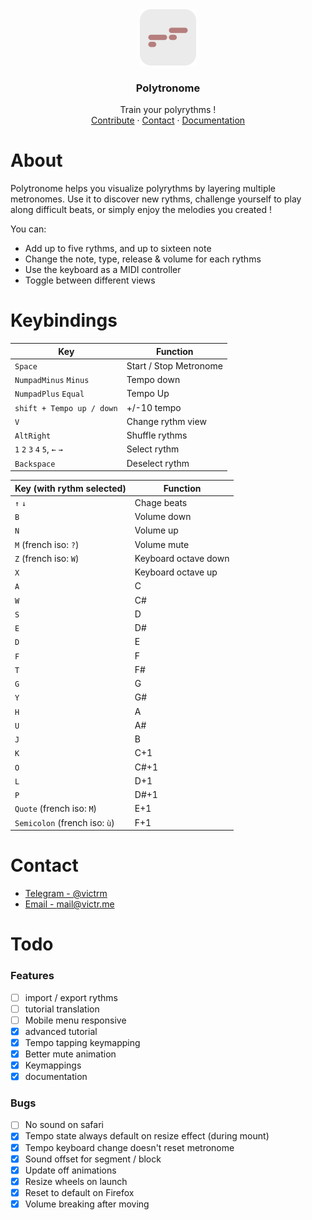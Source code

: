 <div align="center">
  <a href="https://polytronome.com">
    <img src="public/apple-touch-icon.png" alt="Logo" width="90" height="90">
  </a>
  
  <h3 align="center">Polytronome</h3>
  <p align="center">Train your polyrythms !<br />
     <a href="https://github.com/victrme/polytronome/issues">Contribute</a> · 
     <a href="https://github.com/victrme/polytronome#contact">Contact</a> · 
     <a href="https://github.com/victrme/polytronome#keybindings">Documentation</a>
     
  </p>
</div>

# About

Polytronome helps you visualize polyrythms by layering multiple metronomes. Use it to discover new rythms, challenge yourself to play along difficult beats, or simply enjoy the melodies you created !

You can:

-   Add up to five rythms, and up to sixteen note
-   Change the note, type, release & volume for each rythms
-   Use the keyboard as a MIDI controller
-   Toggle between different views

# Keybindings

| Key                          | Function               |
| ---------------------------- | ---------------------- |
| `Space`                      | Start / Stop Metronome |
| `NumpadMinus` `Minus`        | Tempo down             |
| `NumpadPlus` `Equal`         | Tempo Up               |
| `shift + Tempo up / down`    | +/-10 tempo            |
| `V`                          | Change rythm view      |
| `AltRight`                   | Shuffle rythms         |
| `1` `2` `3` `4` `5`, `←` `→` | Select rythm           |
| `Backspace`                  | Deselect rythm         |

| Key (with rythm selected)     | Function             |
| ----------------------------- | -------------------- |
| `↑` `↓`                       | Chage beats          |
| `B`                           | Volume down          |
| `N`                           | Volume up            |
| `M` (french iso: `?`)         | Volume mute          |
| `Z` (french iso: `W`)         | Keyboard octave down |
| `X`                           | Keyboard octave up   |
| `A`                           | C                    |
| `W`                           | C#                   |
| `S`                           | D                    |
| `E`                           | D#                   |
| `D`                           | E                    |
| `F`                           | F                    |
| `T`                           | F#                   |
| `G`                           | G                    |
| `Y`                           | G#                   |
| `H`                           | A                    |
| `U`                           | A#                   |
| `J`                           | B                    |
| `K`                           | C+1                  |
| `O`                           | C#+1                 |
| `L`                           | D+1                  |
| `P`                           | D#+1                 |
| `Quote` (french iso: `M`)     | E+1                  |
| `Semicolon` (french iso: `ù`) | F+1                  |

# Contact

-   [Telegram - @victrm](https://t.me/victrm)
-   [Email - mail@victr.me](mailto:mail@victr.me)

# Todo

### Features

-   [ ] import / export rythms
-   [ ] tutorial translation
-   [ ] Mobile menu responsive
-   [x] advanced tutorial
-   [x] Tempo tapping keymapping
-   [x] Better mute animation
-   [x] Keymappings
-   [x] documentation

### Bugs

-   [ ] No sound on safari
-   [x] Tempo state always default on resize effect (during mount)
-   [x] Tempo keyboard change doesn't reset metronome
-   [x] Sound offset for segment / block
-   [x] Update off animations
-   [x] Resize wheels on launch
-   [x] Reset to default on Firefox
-   [x] Volume breaking after moving
